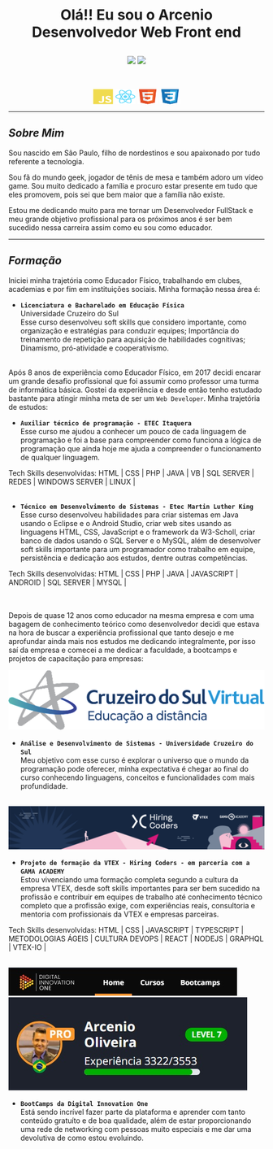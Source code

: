 <div align="center">
  
# Olá!! Eu sou o Arcenio<br>Desenvolvedor Web Front end
  
</div>

##

<div align="center">
  <img height="180em" src="https://github-readme-stats.vercel.app/api?username=arceniosouza&show_icons=true&theme=dark&include_all_commits=true&count_private=true"/>
  <img height="180em" src="https://github-readme-stats.vercel.app/api/top-langs/?username=arceniosouza&layout=compact&langs_count=7&theme=dark"/>
</div>

##

<div style="display: inline_block" align="center"><br>
  <img align="center" alt="Arce-Js" height="30" width="40" src="https://raw.githubusercontent.com/devicons/devicon/master/icons/javascript/javascript-plain.svg">
  <img align="center" alt="Arce-React" height="30" width="40" src="https://raw.githubusercontent.com/devicons/devicon/master/icons/react/react-original.svg">
  <img align="center" alt="Arce-HTML" height="30" width="40" src="https://raw.githubusercontent.com/devicons/devicon/master/icons/html5/html5-original.svg">
  <img align="center" alt="Arce-CSS" height="30" width="40" src="https://raw.githubusercontent.com/devicons/devicon/master/icons/css3/css3-original.svg">
</div>

---

## *Sobre Mim*
Sou nascido em São Paulo, filho de nordestinos e sou apaixonado por tudo referente a tecnologia. 

Sou fã do mundo geek, jogador de tênis de mesa e também adoro um vídeo game. Sou muito dedicado a família e procuro estar presente em tudo que eles promovem, pois sei que bem maior que a família não existe.

Estou me dedicando muito para me tornar um Desenvolvedor FullStack e meu grande objetivo profissional para os próximos anos é ser bem sucedido nessa carreira assim como eu sou como educador.

---

## *Formação*
Iniciei minha trajetória como Educador Físico, trabalhando em clubes, academias e por fim em instituições sociais. Minha formação nessa área é:

 - **`Licenciatura e Bacharelado em Educação Física`**<br>
 Universidade Cruzeiro do Sul<br>
 Esse curso desenvolveu soft skills que considero importante, como organização e estratégias para conduzir equipes; Importância do treinamento de repetição para aquisição de habilidades cognitivas; Dinamismo, pró-atividade e cooperativismo.
 <br><br>

Após 8 anos de experiência como Educador Físico, em 2017 decidi encarar um grande desafio profissional que foi assumir como professor uma turma de informática básica. Gostei da experiência e desde então tenho estudado bastante para atingir minha meta de ser um `Web Developer`. Minha trajetória de estudos:
            
- **`Auxiliar técnico de programação - ETEC Itaquera`**<br>
Esse curso me ajudou a conhecer um pouco de cada linguagem de programação e foi a base para compreender como funciona a lógica de programação que ainda hoje me ajuda a compreender o funcionamento de qualquer linguagem.

Tech Skills desenvolvidas: HTML | CSS | PHP | JAVA | VB | SQL SERVER | REDES | WINDOWS SERVER | LINUX |  
<br>

- **`Técnico em Desenvolvimento de Sistemas - Etec Martin Luther King`**<br>
Esse curso desenvolveu habilidades para criar sistemas em Java usando o Eclipse e o Android Studio, criar web sites usando as linguagens HTML, CSS, JavaScript e o framework da W3-Scholl, criar banco de dados usando o SQL Server e o MySQL, além de desenvolver soft skills importante para um programador como trabalho em equipe, persistência e dedicação aos estudos, dentre outras competências.

Tech Skills desenvolvidas: HTML | CSS | PHP | JAVA | JAVASCRIPT | ANDROID | SQL SERVER | MYSQL |  
<br><br>

Depois de quase 12 anos como educador na mesma empresa e com uma bagagem de conhecimento teórico como desenvolvedor decidi que estava na hora de buscar a experiência profissional que tanto desejo e me aprofundar ainda mais nos estudos me dedicando integralmente, por isso saí da empresa e comecei a me dedicar a faculdade, a bootcamps e projetos de capacitação para empresas:
<br>

<img src="imagemReadme/CruzeiroDoSul.jpg" alt="Universidade">

- **`Análise e Desenvolvimento de Sistemas - Universidade Cruzeiro do Sul`**<br>
Meu objetivo com esse curso é explorar o universo que o mundo da programação pode oferecer, minha expectativa é chegar ao final do curso conhecendo linguagens, conceitos e funcionalidades com mais profundidade.
<br><br>

<img src="imagemReadme/cover-linkedin.jpg" alt="HiringCoders">

- **`Projeto de formação da VTEX - Hiring Coders - em parceria com a GAMA ACADEMY`**<br>
Estou vivenciando uma formação completa segundo a cultura da empresa VTEX, desde soft skills importantes para ser bem sucedido na profissão e contribuir em equipes de trabalho até conhecimento técnico completo que a profissão exige, com experiências reais, consultoria e mentoria com profissionais da VTEX e empresas parceiras.

Tech Skills desenvolvidas: HTML | CSS | JAVASCRIPT | TYPESCRIPT | METODOLOGIAS ÁGEIS | CULTURA DEVOPS | REACT | NODEJS | GRAPHQL | VTEX-IO |
<br> <br>

<div>
<img src="imagemReadme/Dio.jpg" alt="DigitalInnovation">
<img src="imagemReadme/experiencia.jpg" alt="Universidade">
</div>

- **`BootCamps da Digital Innovation One`**<br>
Está sendo incrível fazer parte da plataforma e aprender com tanto conteúdo gratuíto e de boa qualidade, além de estar proporcionando uma rede de networking com pessoas muito especiais e me dar uma devolutiva de como estou evoluindo.
<br>
